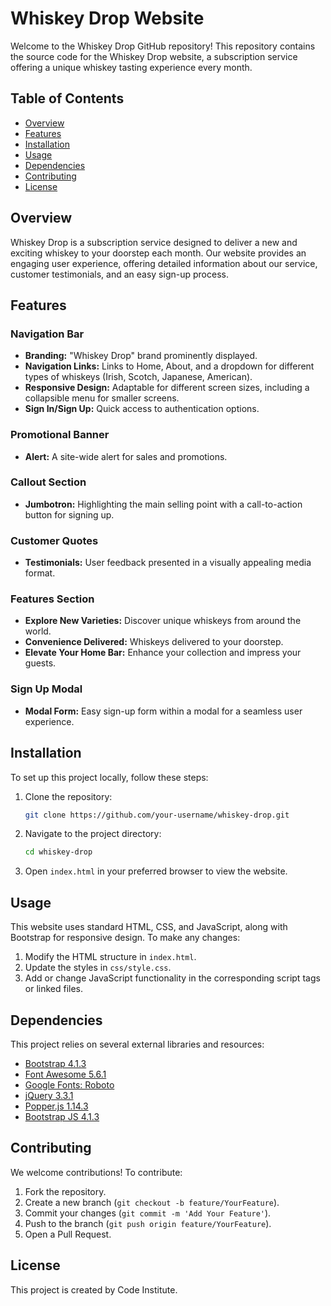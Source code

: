 # Whiskey Drop Website

Welcome to the Whiskey Drop GitHub repository! This repository contains the source code for the Whiskey Drop website, a subscription service offering a unique whiskey tasting experience every month.

## Table of Contents

- [Overview](#overview)
- [Features](#features)
- [Installation](#installation)
- [Usage](#usage)
- [Dependencies](#dependencies)
- [Contributing](#contributing)
- [License](#license)

## Overview

Whiskey Drop is a subscription service designed to deliver a new and exciting whiskey to your doorstep each month. Our website provides an engaging user experience, offering detailed information about our service, customer testimonials, and an easy sign-up process.

## Features

### Navigation Bar
- **Branding:** "Whiskey Drop" brand prominently displayed.
- **Navigation Links:** Links to Home, About, and a dropdown for different types of whiskeys (Irish, Scotch, Japanese, American).
- **Responsive Design:** Adaptable for different screen sizes, including a collapsible menu for smaller screens.
- **Sign In/Sign Up:** Quick access to authentication options.

### Promotional Banner
- **Alert:** A site-wide alert for sales and promotions.

### Callout Section
- **Jumbotron:** Highlighting the main selling point with a call-to-action button for signing up.

### Customer Quotes
- **Testimonials:** User feedback presented in a visually appealing media format.

### Features Section
- **Explore New Varieties:** Discover unique whiskeys from around the world.
- **Convenience Delivered:** Whiskeys delivered to your doorstep.
- **Elevate Your Home Bar:** Enhance your collection and impress your guests.

### Sign Up Modal
- **Modal Form:** Easy sign-up form within a modal for a seamless user experience.

## Installation

To set up this project locally, follow these steps:

1. Clone the repository:
    ```sh
    git clone https://github.com/your-username/whiskey-drop.git
    ```
2. Navigate to the project directory:
    ```sh
    cd whiskey-drop
    ```
3. Open `index.html` in your preferred browser to view the website.

## Usage

This website uses standard HTML, CSS, and JavaScript, along with Bootstrap for responsive design. To make any changes:

1. Modify the HTML structure in `index.html`.
2. Update the styles in `css/style.css`.
3. Add or change JavaScript functionality in the corresponding script tags or linked files.

## Dependencies

This project relies on several external libraries and resources:

- [Bootstrap 4.1.3](https://getbootstrap.com/)
- [Font Awesome 5.6.1](https://fontawesome.com/)
- [Google Fonts: Roboto](https://fonts.google.com/specimen/Roboto)
- [jQuery 3.3.1](https://jquery.com/)
- [Popper.js 1.14.3](https://popper.js.org/)
- [Bootstrap JS 4.1.3](https://getbootstrap.com/)

## Contributing

We welcome contributions! To contribute:

1. Fork the repository.
2. Create a new branch (`git checkout -b feature/YourFeature`).
3. Commit your changes (`git commit -m 'Add Your Feature'`).
4. Push to the branch (`git push origin feature/YourFeature`).
5. Open a Pull Request.

## License

This project is created by Code Institute.
